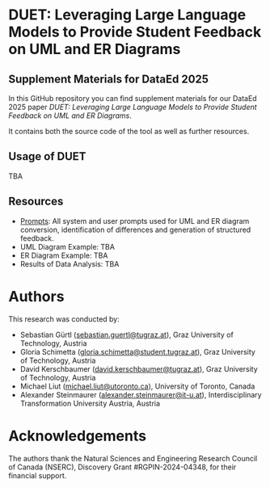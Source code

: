 # DUET: Leveraging Large Language Models to Provide Student Feedback on UML and ER Diagrams

## Supplement Materials for DataEd 2025

In this GitHub repository you can find supplement materials for our DataEd 2025 paper *DUET: Leveraging Large Language Models to Provide Student Feedback on UML and ER Diagrams*.

It contains both the source code of the tool as well as further resources.

## Usage of DUET

TBA

## Resources

* [Prompts](resources/PROMPTS.md): All system and user prompts used for UML and ER diagram conversion, identification of differences and generation of structured feedback.
* UML Diagram Example: TBA
* ER Diagram Example: TBA
* Results of Data Analysis: TBA

# Authors

This research was conducted by:
* Sebastian Gürtl (sebastian.guertl@tugraz.at), Graz University of Technology, Austria
* Gloria Schimetta (gloria.schimetta@student.tugraz.at), Graz University of Technology, Austria
* David Kerschbaumer (david.kerschbaumer@tugraz.at), Graz University of Technology, Austria
* Michael Liut (michael.liut@utoronto.ca), University of Toronto, Canada
* Alexander Steinmaurer (alexander.steinmaurer@it-u.at), Interdisciplinary Transformation University Austria, Austria

# Acknowledgements
The authors thank the Natural Sciences and Engineering Research Council of Canada (NSERC), Discovery Grant #RGPIN-2024-04348, for their financial support.
